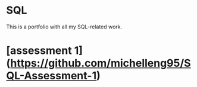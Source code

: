 # SQL
This is a portfolio with all my SQL-related work.

# [assessment 1] (https://github.com/michelleng95/SQL-Assessment-1)
